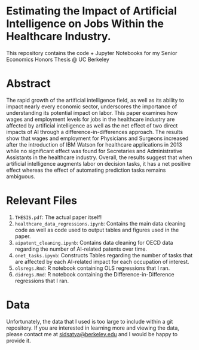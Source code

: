 # Estimating the Impact of Artificial Intelligence on Jobs Within the Healthcare Industry.

This repository contains the code + Jupyter Notebooks for my Senior Economics Honors Thesis @ UC Berkeley

# Abstract
The rapid growth of the artificial intelligence field, as well as its ability to impact nearly every economic sector,
underscores the importance of understanding its potential impact on labor. This paper examines how wages and employment levels for jobs in the healthcare industry are affected by artificial intelligence as well as the net effect of two direct impacts of AI through a difference-in-differences approach. The results show that wages and employment for Physicians and Surgeons increased after the introduction of IBM Watson for healthcare applications in 2013 while no significant effect was found for Secretaries and Administrative Assistants in the healthcare industry. Overall, the results suggest that when artificial intelligence augments labor on decision tasks, it has a net positive effect whereas the effect of automating prediction tasks remains ambiguous.

# Relevant Files
1. `THESIS.pdf`: The actual paper itself! 
2. `healthcare_data_regressions.ipynb`: Contains the main data cleaning code as well as code used to output tables and figures used in the paper.  
3. `aipatent_cleaning.ipynb`: Contains data cleaning for OECD data regarding the number of AI-related patents over time.
4. `onet_tasks.ipynb`: Constructs Tables regarding the number of tasks that are affected by each AI-related impact for each occupation of interest. 
5. `olsregs.Rmd`: R notebook containing OLS regressions that I ran. 
6. `didregs.Rmd`: R notebook containing the Difference-in-Difference regressions that I ran.

# Data
Unfortunately, the data that I used is too large to include within a git repository. If you are interested in learning more and viewing the data, please contact me at sidsatya@berkeley.edu and I would be happy to provide it. 

